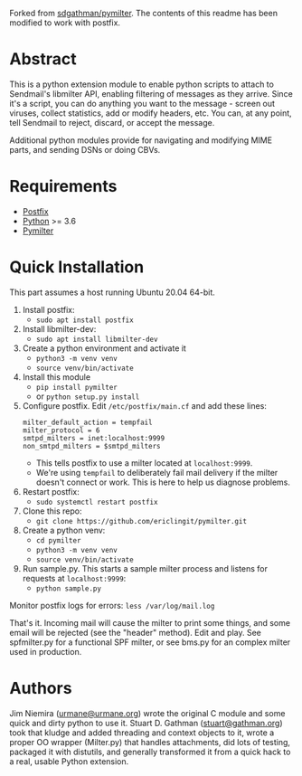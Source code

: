 Forked from [sdgathman/pymilter](https://github.com/sdgathman/pymilter).
The contents of this readme has been modified to work with postfix.

# Abstract

This is a python extension module to enable python scripts to attach to
Sendmail's libmilter API, enabling filtering of messages as they arrive.
Since it's a script, you can do anything you want to the message - screen
out viruses, collect statistics, add or modify headers, etc.  You can, at
any point, tell Sendmail to reject, discard, or accept the message.

Additional python modules provide for navigating and modifying MIME parts, and
sending DSNs or doing CBVs.

# Requirements

- [Postfix](https://www.postfix.org/)
- [Python](https://docs.python.org/3/) >= 3.6
- [Pymilter](https://pypi.python.org/pypi/pymilter/)

# Quick Installation

This part assumes a host running Ubuntu 20.04 64-bit.

1. Install postfix:
    - `sudo apt install postfix`
1. Install libmilter-dev:
    - `sudo apt install libmilter-dev`
1. Create a python environment and activate it
    - `python3 -m venv venv`
    - `source venv/bin/activate`
1. Install this module
    - `pip install pymilter`
    - or `python setup.py install`
1. Configure postfix. Edit `/etc/postfix/main.cf` and add these lines:
    ```
    milter_default_action = tempfail
    milter_protocol = 6
    smtpd_milters = inet:localhost:9999
    non_smtpd_milters = $smtpd_milters
    ```
    - This tells postfix to use a milter located at `localhost:9999`.
    - We're using `tempfail` to deliberately fail mail delivery if the milter doesn't connect or work. This is here to help us diagnose problems.
1. Restart postfix:
    - `sudo systemctl restart postfix`
1. Clone this repo:
    - `git clone https://github.com/ericlingit/pymilter.git`
1. Create a python venv:
    - `cd pymilter`
    - `python3 -m venv venv`
    - `source venv/bin/activate`
1. Run sample.py. This starts a sample milter process and listens for requests at `localhost:9999`:
    - `python sample.py`

Monitor postfix logs for errors: `less /var/log/mail.log`

That's it.  Incoming mail will cause the milter to print some things, and
some email will be rejected (see the "header" method).  Edit and play.
See spfmilter.py for a functional SPF milter, or see bms.py for an complex
milter used in production.


# Authors

Jim Niemira (urmane@urmane.org) wrote the original C module and some quick
and dirty python to use it.  Stuart D. Gathman (stuart@gathman.org) took that
kludge and added threading and context objects to it, wrote a proper OO
wrapper (Milter.py) that handles attachments, did lots of testing, packaged
it with distutils, and generally transformed it from a quick hack to a
real, usable Python extension.
